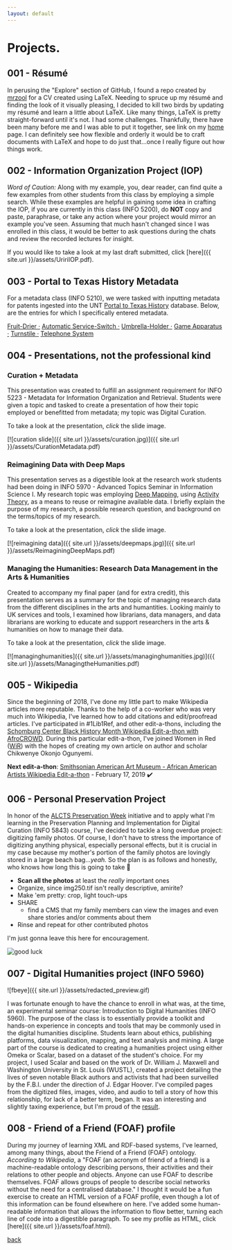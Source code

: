 ```yaml
---
layout: default
---
```

# Projects.

## 001 - Résumé

In perusing the "Explore" section of GitHub, I found a repo created by [mrzool](https://github.com/mrzool/cv-boilerplate) for a CV created using LaTeX. Needing to spruce up my résumé and finding the look of it visually pleasing, I decided to kill two birds by updating my résumé and learn a little about LaTeX. Like many things, LaTeX is pretty straight-forward until it's not. I had some challenges. Thankfully, there have been many before me and I was able to put it together, see link on my [home](aouriri.github.io) page. I can definitely see how flexible and orderly it would be to craft documents with LaTeX and hope to do just that...once I really figure out how things work.


## 002 - Information Organization Project (IOP)

*Word of Caution:* Along with my example, you, dear reader, can find quite a few examples from other students from this class by employing a simple search. While these examples are helpful in gaining some idea in crafting the IOP, if you are currently in this class (INFO 5200), do **NOT** copy and paste, paraphrase, or take any action where your project would mirror an example you've seen. Assuming that much hasn't changed since I was enrolled in this class, it would be better to ask questions during the chats and review the recorded lectures for insight.

If you would like to take a look at my last draft submitted, click [here]({{ site.url }}/assets/UririIOP.pdf).


## 003 - Portal to Texas History Metadata

For a metadata class (INFO 5210), we were tasked with inputting metadata for patents ingested into the UNT [Portal to Texas History](https://texashistory.unt.edu/) database. Below, are the entries for which I specifically entered metadata.

[Fruit-Drier ·](https://texashistory.unt.edu/ark:/67531/metapth858263/)
[Automatic Service-Switch ·](https://texashistory.unt.edu/ark:/67531/metapth858039/)
[Umbrella-Holder ·](https://texashistory.unt.edu/ark:/67531/metapth859640/)
[Game Apparatus ·](https://texashistory.unt.edu/ark:/67531/metapth858071/)
[Turnstile ·](https://texashistory.unt.edu/ark:/67531/metapth859511/)
[Telephone System](https://texashistory.unt.edu/ark:/67531/metapth859180/)


## 004 - Presentations, not the professional kind

### Curation + Metadata
This presentation was created to fulfill an assignment requirement for INFO 5223 - Metadata for Information Organization and Retrieval. Students were given a topic and tasked to create a presentation of how their topic employed or benefitted from metadata; my topic was Digital Curation.

To take a look at the presentation, *click* the slide image.

[![curation slide]({{ site.url }}/assets/curation.jpg)]({{ site.url }}/assets/CurationMetadata.pdf)

### Reimagining Data with Deep Maps
This presentation serves as a digestible look at the research work students had been doing in INFO 5970 - Advanced Topics Seminar in Information Science I. My research topic was employing [Deep Mapping](https://en.wikipedia.org/wiki/Deep_map), using [Activity Theory](https://en.wikipedia.org/wiki/Activity_theory), as a means to reuse or reimagine available data. I briefly explain the purpose of my research, a possible research question, and background on the terms/topics of my research.

To take a look at the presentation, *click* the slide image.

[![reimagining data]({{ site.url }}/assets/deepmaps.jpg)]({{ site.url }}/assets/ReimaginingDeepMaps.pdf)

### Managing the Humanities: Research Data Management in the Arts & Humanities
Created to accompany my final paper (and for extra credit), this presentation serves as a summary for the topic of managing research data from the different disciplines in the arts and humantities. Looking mainly to UK services and tools, I examined how librarians, data managers, and data librarians are working to educate and support researchers in the arts & humanities on how to manage their data.

To take a look at the presentation, *click* the slide image.

[![managinghumanities]({{ site.url }}/assets/managinghumanities.jpg)]({{ site.url }}/assets/ManagingtheHumanities.pdf)

## 005 - Wikipedia 
Since the beginning of 2018, I've done my little part to make Wikipedia articles more reputable. Thanks to the help of a co-worker who was very much into Wikipedia, I've learned how to add citations and edit/proofread articles. I've participated in #1Lib1Ref, and other edit-a-thons, including the <a href="https://outreachdashboard.wmflabs.org/courses/AfroCROWD,_Schomburg_Center,_Wikimedia_NYC/Schomburg_Center_Black_History_Month_Wikipedia_Edit-a-thon_with_AfroCROWD_(February_16,_2019)/home">Schomburg Center Black History Month Wikipedia Edit-a-thon with AfroCROWD</a>. During this particular edit-a-thon, I've joined Women in Red ([WiR](https://en.wikipedia.org/wiki/Wikipedia:WikiProject_Women_in_Red)) with the hopes of creating my own article on author and scholar Chikwenye Okonjo Ogunyemi. 

**Next edit-a-thon**: [Smithsonian American Art Museum - African American Artists Wikipedia Edit-a-thon](https://en.wikipedia.org/wiki/Wikipedia:Meetup/DC/SAAM_African_American_Artists_Wikipedia_Edit-a-thon) - February 17, 2019 :heavy_check_mark:


## 006 - Personal Preservation Project
In honor of the [ALCTS Preservation Week](http://www.ala.org/alcts/preservationweek) initiative and to apply what I'm learning in the Preservation Planning and Implementation for Digital Curation (INFO 5843) course, I've decided to tackle a long overdue project: digitizing family photos. Of course, I don't have to stress the importance of digitizing anything physical, especially personal effects, but it is crucial in my case because my mother's portion of the family photos are lovingly stored in a large beach bag...*yeah.* So the plan is as follows and honestly, who knows how long this is going to take :grimacing:
- **Scan all the photos** at least the *really* important ones
- Organize, since img250.tif isn't really descriptive, amirite?
- Make 'em pretty: crop, light touch-ups
- SHARE
  - find a CMS that my family members can view the images and even share stories and/or comments about them
- Rinse and repeat for other contributed photos

I'm just gonna leave this here for encouragement. 

![good luck](https://media.giphy.com/media/cYA2ClBxQZuiQ/giphy.gif)


## 007 - Digital Humanities project (INFO 5960)
![fbeye]({{ site.url }}/assets/redacted_preview.gif)

I was fortunate enough to have the chance to enroll in what was, at the time, an experimental seminar course: Introduction to Digital Humanities (INFO 5960). The purpose of the class is to essentially provide a toolkit and hands-on experience in concepts and tools that may be commonly used in the digital humanities discipline. Students learn about ethics, publishing platforms, data visualization, mapping, and text analysis and mining. A large part of the course is dedicated to creating a humanities project using either Omeka or Scalar, based on a dataset of the student's choice. For my project, I used Scalar and based on the work of Dr. William J. Maxwell and Washington University in St. Louis (WUSTL), created a project detailing the lives of seven notable Black authors and activists that had been surveilled by the F.B.I. under the direction of J. Edgar Hoover. I've compiled pages from the digitized files, images, video, and audio to tell a story of how this relationship, for lack of a better term, began. It was an interesting and slightly taxing experience, but I'm proud of the [result](http://scalar.usc.edu/works/under-the-watchful-fbeye/index).


## 008 - Friend of a Friend (FOAF) profile
During my journey of learning XML and RDF-based systems, I've learned, among many things, about the Friend of a Friend (FOAF) ontology. *According to Wikipedia*, a "FOAF (an acronym of friend of a friend) is a machine-readable ontology describing persons, their activities and their relations to other people and objects. Anyone can use FOAF to describe themselves. FOAF allows groups of people to describe social networks without the need for a centralised database." I thought it would be a fun exercise to create an HTML version of a FOAF profile, even though a lot of this information can be found elsewhere on here. I've added some human-readable information that allows the information to flow better, turning each line of code into a digestible paragraph. To see my profile as HTML, click [here]({{ site.url }}/assets/foaf.html).


[back](./)
